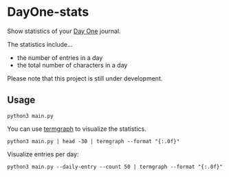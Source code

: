 # DayOne-stats

Show statistics of your [Day One](http://dayoneapp.com/) journal.

The statistics include...
- the number of entries in a day
- the total number of characters in a day

Please note that this project is still under development.

## Usage

```
python3 main.py
```

You can use [termgraph](https://github.com/mkaz/termgraph) to visualize the statistics.

```
python3 main.py | head -30 | termgraph --format "{:.0f}"
```

Visualize entries per day:

```
python3 main.py --daily-entry --count 50 | termgraph --format "{:.0f}"
```
